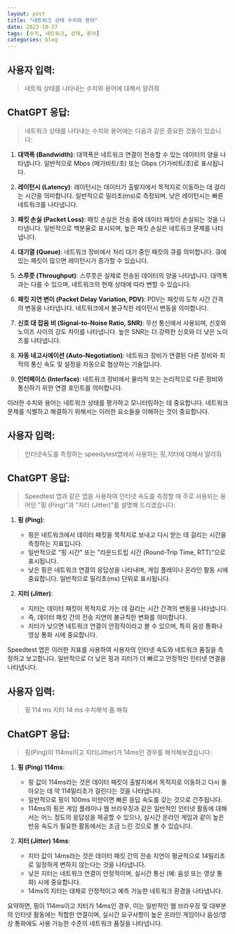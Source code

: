 ```yaml
---
layout: post
title: "네트워크 상태 수치와 용어"
date: 2023-10-27
tags: [수치, 네트워크, 상태, 용어]
categories: blog
---
```


## 사용자 입력:
> 네트웍 상태를 나타내는 수치와 용어에 대해서 알려줘

## ChatGPT 응답:
> 네트워크 상태를 나타내는 수치와 용어에는 다음과 같은 중요한 것들이 있습니다:

1. **대역폭 (Bandwidth)**: 대역폭은 네트워크 연결이 전송할 수 있는 데이터의 양을 나타냅니다. 일반적으로 Mbps (메가비트/초) 또는 Gbps (기가비트/초)로 표시됩니다.

2. **레이턴시 (Latency)**: 레이턴시는 데이터가 출발지에서 목적지로 이동하는 데 걸리는 시간을 의미합니다. 일반적으로 밀리초(ms)로 측정되며, 낮은 레이턴시는 빠른 네트워크를 나타냅니다.

3. **패킷 손실 (Packet Loss)**: 패킷 손실은 전송 중에 데이터 패킷이 손실되는 것을 나타냅니다. 일반적으로 백분율로 표시되며, 높은 패킷 손실은 네트워크 문제를 나타냅니다.

4. **대기열 (Queue)**: 네트워크 장비에서 처리 대기 중인 패킷의 큐를 의미합니다. 큐에 있는 패킷이 많으면 레이턴시가 증가할 수 있습니다.

5. **스루풋 (Throughput)**: 스루풋은 실제로 전송된 데이터의 양을 나타냅니다. 대역폭과는 다를 수 있으며, 네트워크의 현재 상태에 따라 변할 수 있습니다.

6. **패킷 지연 변이 (Packet Delay Variation, PDV)**: PDV는 패킷의 도착 시간 간격의 변동을 나타냅니다. 네트워크에서 불규칙한 레이턴시 변동을 의미합니다.

7. **신호 대 잡음 비 (Signal-to-Noise Ratio, SNR)**: 무선 통신에서 사용되며, 신호와 노이즈 사이의 강도 차이를 나타냅니다. 높은 SNR는 더 강력한 신호와 더 낮은 노이즈를 나타냅니다.

8. **자동 네고시에이션 (Auto-Negotiation)**: 네트워크 장비가 연결된 다른 장비와 최적의 통신 속도 및 설정을 자동으로 협상하는 기술입니다.

9. **인터페이스 (Interface)**: 네트워크 장비에서 물리적 또는 논리적으로 다른 장비와 통신하기 위한 연결 포인트를 의미합니다.

이러한 수치와 용어는 네트워크 상태를 평가하고 모니터링하는 데 중요합니다. 네트워크 문제를 식별하고 해결하기 위해서는 이러한 요소들을 이해하는 것이 중요합니다.

## 사용자 입력:
> 인터넷속도를 측정하는 speedytest앱에서 사용하는 핑,지터에 대해서 알려줘

## ChatGPT 응답:
> Speedtest 앱과 같은 앱을 사용하여 인터넷 속도를 측정할 때 주로 사용되는 용어인 "핑 (Ping)"과 "지터 (Jitter)"를 설명해 드리겠습니다:

1. **핑 (Ping)**:
   - 핑은 네트워크에서 데이터 패킷을 목적지로 보내고 다시 받는 데 걸리는 시간을 측정하는 지표입니다.
   - 일반적으로 "핑 시간" 또는 "라운드트립 시간 (Round-Trip Time, RTT)"으로 표시됩니다.
   - 낮은 핑은 네트워크 연결의 응답성을 나타내며, 게임 플레이나 온라인 활동 시에 중요합니다. 일반적으로 밀리초(ms) 단위로 표시됩니다.

2. **지터 (Jitter)**:
   - 지터는 데이터 패킷이 목적지로 가는 데 걸리는 시간 간격의 변동을 나타냅니다.
   - 즉, 데이터 패킷 간의 전송 지연의 불규칙한 변화를 의미합니다.
   - 지터가 낮으면 네트워크 연결이 안정적이라고 볼 수 있으며, 특히 음성 통화나 영상 통화 시에 중요합니다.

Speedtest 앱은 이러한 지표를 사용하여 사용자의 인터넷 속도와 네트워크 품질을 측정하고 보고합니다. 일반적으로 더 낮은 핑과 지터가 더 빠르고 안정적인 인터넷 연결을 나타냅니다.

## 사용자 입력:
> 핑 114 ms 지터 14 ms 수치해석 좀 해줘

## ChatGPT 응답:
> 핑(Ping)이 114ms이고 지터(Jitter)가 14ms인 경우를 해석해보겠습니다:

1. **핑 (Ping) 114ms**:
   - 핑 값이 114ms라는 것은 데이터 패킷이 출발지에서 목적지로 이동하고 다시 돌아오는 데 약 114밀리초가 걸린다는 것을 나타냅니다.
   - 일반적으로 핑이 100ms 미만이면 빠른 응답 속도를 갖는 것으로 간주됩니다.
   - 114ms의 핑은 게임 플레이나 웹 브라우징과 같은 일반적인 인터넷 활동에 대해서는 어느 정도의 응답성을 제공할 수 있으나, 실시간 온라인 게임과 같이 높은 반응 속도가 필요한 활동에서는 조금 느린 것으로 볼 수 있습니다.

2. **지터 (Jitter) 14ms**:
   - 지터 값이 14ms라는 것은 데이터 패킷 간의 전송 지연이 평균적으로 14밀리초로 일정하게 변하지 않는다는 것을 나타냅니다.
   - 낮은 지터는 네트워크 연결이 안정적이며, 실시간 통신 (예: 음성 또는 영상 통화) 시에 중요합니다.
   - 14ms의 지터는 대체로 안정적이고 예측 가능한 네트워크 환경을 나타냅니다.

요약하면, 핑이 114ms이고 지터가 14ms인 경우, 이는 일반적인 웹 브라우징 및 대부분의 인터넷 활동에는 적합한 연결이며, 실시간 요구사항이 높은 온라인 게임이나 음성/영상 통화에도 사용 가능한 수준의 네트워크 품질을 나타냅니다.


